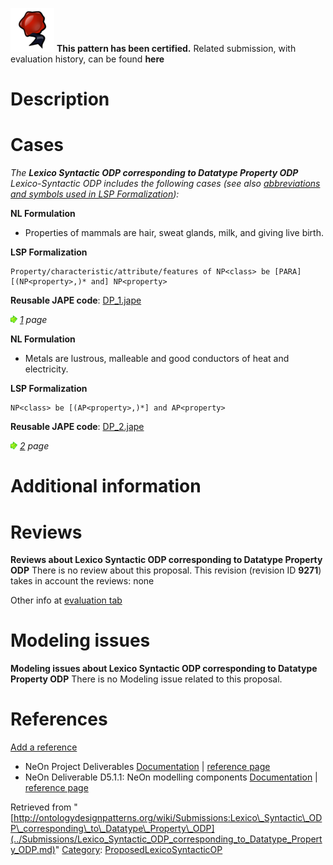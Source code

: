[![](../images/thumb/b/b5/Certified.png/70px-Certified.png)](../Image/Certified.png.md "Certified.png") __This pattern has been certified.__
Related submission, with evaluation history, can be found __here__





#  Description


  




#  Cases


_The __Lexico Syntactic ODP corresponding to Datatype Property ODP__ Lexico-Syntactic ODP includes the following cases (see also [abbreviations and symbols used in LSP Formalization](../Community/LSPSymbols.md "Community:LSPSymbols")):_


  






__NL Formulation__



* Properties of mammals are hair, sweat glands, milk, and giving live birth.


__LSP Formalization__




```
Property/characteristic/attribute/features of NP<class> be [PARA] [(NP<property>,)* and] NP<property>

```

__Reusable JAPE code__: [DP\_1.jape](../images/e/ef/DP_1.jape "DP 1.jape")





[![](../images/thumb/8/87/ArrowRight.gif/11px-ArrowRight.gif)](../Image/ArrowRight.gif.md "ArrowRight.gif") _[1](../Submissions/Lexico_Syntactic_ODP_corresponding_to_Datatype_Property_ODP/1.md "Submissions:Lexico Syntactic ODP corresponding to Datatype Property ODP/1") page_





__NL Formulation__



* Metals are lustrous, malleable and good conductors of heat and electricity.


__LSP Formalization__




```
NP<class> be [(AP<property>,)*] and AP<property>

```

__Reusable JAPE code__: [DP\_2.jape](../images/c/c9/DP_2.jape "DP 2.jape")





[![](../images/thumb/8/87/ArrowRight.gif/11px-ArrowRight.gif)](../Image/ArrowRight.gif.md "ArrowRight.gif") _[2](../Submissions/Lexico_Syntactic_ODP_corresponding_to_Datatype_Property_ODP/2.md "Submissions:Lexico Syntactic ODP corresponding to Datatype Property ODP/2") page_



#  Additional information


#  Reviews



__Reviews about Lexico Syntactic ODP corresponding to Datatype Property ODP__
There is no review about this proposal.
This revision (revision ID __9271__) takes in account the reviews: none


Other info at [evaluation tab](http://ontologydesignpatterns.org/wiki/index.php?title=Submissions:Lexico_Syntactic_ODP_corresponding_to_Datatype_Property_ODP&action=evaluation "http://ontologydesignpatterns.org/wiki/index.php?title=Submissions:Lexico_Syntactic_ODP_corresponding_to_Datatype_Property_ODP&action=evaluation")




  




#  Modeling issues



__Modeling issues about Lexico Syntactic ODP corresponding to Datatype Property ODP__
There is no Modeling issue related to this proposal.




  




#  References


[Add a reference](index.php@title=Odp%253AAdd_reference&subject=Submissions%253ALexico+Syntactic+ODP+corresponding+to+Datatype+Property+ODP.html "http://ontologydesignpatterns.org/wiki/index.php?title=Odp:Add_reference&subject=Submissions%3ALexico+Syntactic+ODP+corresponding+to+Datatype+Property+ODP")



* NeOn Project Deliverables [Documentation](http://www.neon-project.org/nw/Deliverables "http://www.neon-project.org/nw/Deliverables") | [reference page](../Community/References/NeOn_Deliverables.md "Community:References/NeOn Deliverables")
* NeOn Deliverable D5.1.1: NeOn modelling components [Documentation](http://droz.dia.fi.upm.es/neon/servlet/download?ontology=Documentation+Ontology&concept=Deliverable&instanceSet=neon&instance=D5.1.1%3A+NeOn+modelling+components&attribute=On-line+PDF+Version&value=NeOn_2007_D5.1.1.pdf "http://droz.dia.fi.upm.es/neon/servlet/download?ontology=Documentation+Ontology&concept=Deliverable&instanceSet=neon&instance=D5.1.1%3A+NeOn+modelling+components&attribute=On-line+PDF+Version&value=NeOn_2007_D5.1.1.pdf") | [reference page](../Community/References/NeOn_Deliverable_D5_1_1.md "Community:References/NeOn Deliverable D5 1 1")




Retrieved from "[http://ontologydesignpatterns.org/wiki/Submissions:Lexico\_Syntactic\_ODP\_corresponding\_to\_Datatype\_Property\_ODP](../Submissions/Lexico_Syntactic_ODP_corresponding_to_Datatype_Property_ODP.md)"
 [Category](http://ontologydesignpatterns.org/wiki/Special:Categories "Special:Categories"): [ProposedLexicoSyntacticOP](../Category/ProposedLexicoSyntacticOP.md "Category:ProposedLexicoSyntacticOP")